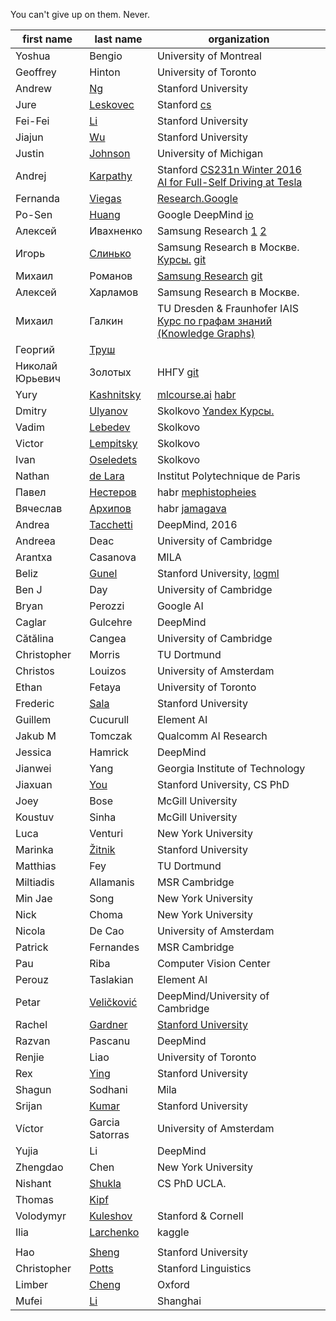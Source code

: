 You can't give up on them. Never.

| first name | last name | organization |
| ---------- | --------- | ------------ |
| Yoshua | Bengio | University of Montreal |
| Geoffrey | Hinton | University of Toronto |
| Andrew | [Ng](https://youtube.com/playlist?list=PLoROMvodv4rMiGQp3WXShtMGgzqpfVfbU) | Stanford University |
| Jure | [Leskovec](https://github.com/profjure) | Stanford [cs](https://cs.stanford.edu/people/jure/) |
| Fei-Fei | [Li](https://github.com/feifeili) | Stanford University |
| Jiajun | [Wu](https://github.com/jiajunwu) | Stanford University |
| Justin | [Johnson](https://github.com/jcjohnson) | University of Michigan |
| Andrej | [Karpathy](https://github.com/karpathy) | Stanford  [CS231n Winter 2016](https://www.youtube.com/channel/UCPk8m_r6fkUSYmvgCBwq-sw) <br> [AI for Full-Self Driving at Tesla](https://youtu.be/hx7BXih7zx8)|
| Fernanda | [Viegas](https://research.google/people/FernandaViegas/) | [Research.Google](https://research.google) |
| Po-Sen | [Huang](https://github.com/posenhuang) | Google DeepMind [io](https://posenhuang.github.io/) |
| Алексей | Ивахненко | Samsung Research [1](https://www.youtube.com/watch?v=ASChrJhj-zY) [2](https://github.com/karfly/cuda_exercises) |
| Игорь | [Слинько](https://github.com/SlinkoIgor) | Samsung Research в Москве. [Курсы.](https://stepik.org/course/50352/promo) [git](https://github.com/SlinkoIgor/Neural_Networks_and_CV) |
| Михаил | Романов | [Samsung Research](https://www.youtube.com/playlist?list=PLJEYfuHbcEIB-DdeoWaQ6Bzt0903kbmWK) [git](https://github.com/RomanovMikeV) |
| Алексей | Харламов | Samsung Research в Москве. |
| Михаил | Галкин | TU Dresden & Fraunhofer IAIS [Курс по графам знаний (Knowledge Graphs)](https://ods.ai/tracks/kgcourse2021) |
| Георгий | [Труш](https://github.com/geotrush) | |
| Николай Юрьевич | Золотых | ННГУ [git](https://github.com/NikolaiZolotykh) |
| Yury | [Kashnitsky](https://github.com/Yorko) | [mlcourse.ai](https://mlcourse.ai/) [habr](https://habr.com/ru/company/ods/blog/325654/) |
| Dmitry | [Ulyanov](https://github.com/DmitryUlyanov) | Skolkovo [Yandex Курсы.](https://github.com/yandexdataschool/Practical_DL) |
| Vadim | [Lebedev](https://github.com/vadim-v-lebedev) | Skolkovo |
| Victor | [Lempitsky](https://github.com/victorlempitsky) | Skolkovo |
| Ivan | [Oseledets](https://github.com/oseledets) | Skolkovo |
| Nathan | [de Lara](https://github.com/nathandelara) | Institut Polytechnique de Paris |
| Павел | [Нестеров](https://github.com/mephistopheies) | habr [mephistopheies](https://habr.com/en/users/mephistopheies/posts/) |
| Вячеслав | [Архипов](https://github.com/VSArkhipov) | habr [jamagava](https://habr.com/ru/users/jamagava/posts/) |
| Andrea | [Tacchetti](https://github.com/atacchet) | DeepMind, 2016 |
| Andreea | Deac | University of Cambridge |
| Arantxa | Casanova | MILA |
| Beliz | [Gunel](https://github.com/belizgunel) | Stanford University, [logml](https://logml.ai/speakers/) |
| Ben J | Day | University of Cambridge |
| Bryan | Perozzi | Google AI |
| Caglar | Gulcehre | DeepMind |
| Cătălina | Cangea | University of Cambridge |
| Christopher | Morris | TU Dortmund |
| Christos | Louizos | University of Amsterdam |
| Ethan | Fetaya | University of Toronto |
| Frederic | [Sala](https://github.com/fredsala) | Stanford University |
| Guillem | Cucurull | Element AI |
| Jakub M | Tomczak | Qualcomm AI Research |
| Jessica | Hamrick | DeepMind |
| Jianwei | Yang | Georgia Institute of Technology |
| Jiaxuan | [You](https://github.com/JiaxuanYou) | Stanford University, CS PhD |
| Joey | Bose | McGill University |
| Koustuv | Sinha | McGill University |
| Luca | Venturi | New York University |
| Marinka | [Žitnik](https://github.com/marinkaz) | Stanford University |
| Matthias | Fey | TU Dortmund |
| Miltiadis | Allamanis | MSR Cambridge |
| Min Jae | Song | New York University |
| Nick | Choma | New York University |
| Nicola | De Cao | University of Amsterdam |
| Patrick | Fernandes | MSR Cambridge |
| Pau | Riba | Computer Vision Center |
| Perouz | Taslakian | Element AI |
| Petar | [Veličković](https://github.com/PetarV-) | DeepMind/University of Cambridge |
| Rachel | [Gardner](https://github.com/rachel-1/) | [Stanford University](https://web.stanford.edu/class/cs224n/index.html) |
| Razvan | Pascanu | DeepMind |
| Renjie | Liao | University of Toronto |
| Rex | [Ying](https://github.com/RexYing) | Stanford University |
| Shagun | Sodhani | Mila |
| Srijan | [Kumar](https://github.com/srijankr) | Stanford University |
| Víctor | Garcia Satorras | University of Amsterdam |
| Yujia | Li | DeepMind |
| Zhengdao | Chen | New York University |
| Nishant | [Shukla](https://github.com/BinRoot) | CS PhD UCLA. |
| Thomas | [Kipf](https://github.com/tkipf) | |
| Volodymyr | [Kuleshov](https://github.com/kuleshov) | Stanford & Cornell |
| Ilia | [Larchenko](https://github.com/IliaLarchenko) | kaggle |
|  |  |  |
| Hao | [Sheng](https://github.com/haossr) | Stanford University |
| Christopher | [Potts](https://github.com/cgpotts) | Stanford Linguistics |
| Limber | [Cheng](https://github.com/limberc) | Oxford |
| Mufei | [Li](https://github.com/mufeili) | Shanghai |
